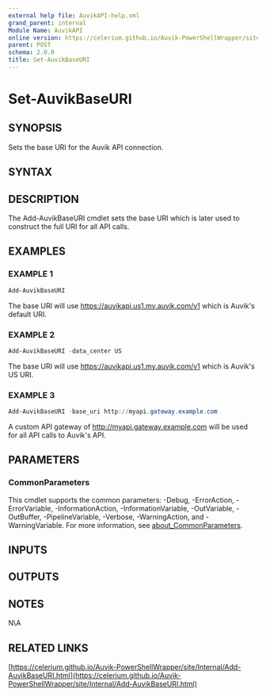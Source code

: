 ```yaml
---
external help file: AuvikAPI-help.xml
grand_parent: internal
Module Name: AuvikAPI
online version: https://celerium.github.io/Auvik-PowerShellWrapper/site/internal/Set-AuvikBaseURI.html
parent: POST
schema: 2.0.0
title: Set-AuvikBaseURI
---
```


# Set-AuvikBaseURI

## SYNOPSIS
Sets the base URI for the Auvik API connection.

## SYNTAX

## DESCRIPTION
The Add-AuvikBaseURI cmdlet sets the base URI which is later used
to construct the full URI for all API calls.

## EXAMPLES

### EXAMPLE 1
```powershell
Add-AuvikBaseURI
```

The base URI will use https://auvikapi.us1.my.auvik.com/v1 which is Auvik's default URI.

### EXAMPLE 2
```powershell
Add-AuvikBaseURI -data_center US
```

The base URI will use https://auvikapi.us1.my.auvik.com/v1 which is Auvik's US URI.

### EXAMPLE 3
```powershell
Add-AuvikBaseURI -base_uri http://myapi.gateway.example.com
```

A custom API gateway of http://myapi.gateway.example.com will be used for all API calls to Auvik's API.

## PARAMETERS

### CommonParameters
This cmdlet supports the common parameters: -Debug, -ErrorAction, -ErrorVariable, -InformationAction, -InformationVariable, -OutVariable, -OutBuffer, -PipelineVariable, -Verbose, -WarningAction, and -WarningVariable. For more information, see [about_CommonParameters](http://go.microsoft.com/fwlink/?LinkID=113216).

## INPUTS

## OUTPUTS

## NOTES
N\A

## RELATED LINKS

[https://celerium.github.io/Auvik-PowerShellWrapper/site/Internal/Add-AuvikBaseURI.html](https://celerium.github.io/Auvik-PowerShellWrapper/site/Internal/Add-AuvikBaseURI.html)

